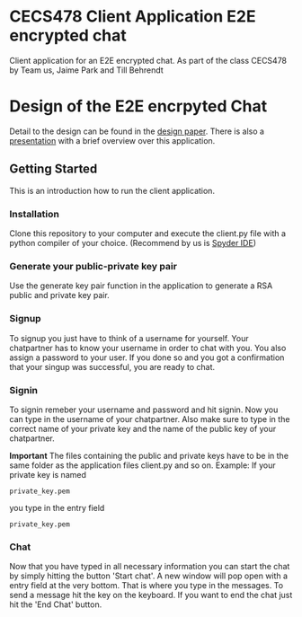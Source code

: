 # CECS478 Client Application E2E encrypted chat
Client application for an E2E encrypted chat. As part of the class CECS478 by Team us, Jaime Park and Till Behrendt
# Design of the E2E encrpyted Chat
Detail to the design can be found in the [design paper](https://github.com/tilted112/CECS478/blob/master/Design%20paper.pdf). There is also a [presentation](https://github.com/tilted112/CECS478/blob/master/Presentation.pdf) with a brief overview over this application.
## Getting Started
This is an introduction how to run the client application.
### Installation
Clone this repository to your computer and execute the client.py file with a python compiler of your choice. (Recommend by us is [Spyder IDE](https://www.spyder-ide.org/))
### Generate your public-private key pair
Use the generate key pair function in the application to generate a RSA public and private key pair.
### Signup
To signup you just have to think of a username for yourself. Your chatpartner has to know your username in order to chat with you. You also assign a password to your user. If you done so and you got a confirmation that your singup was successful, you are ready to chat.
### Signin
To signin remeber your username and password and hit signin. Now you can type in the username of your chatpartner. Also make sure to type in the correct name of your private key and the name of the public key of your chatpartner.


**Important**
The files containing the public and private keys have to be in the same folder as the application files client.py and so on. Example: If your private key is named 
```
private_key.pem
```
you type in the entry field 
```
private_key.pem
```
### Chat
Now that you have typed in all necessary information you can start the chat by simply hitting the button 'Start chat'.
A new window will pop open with a entry field at the very bottom. That is where you type in the messages. To send a message hit the <Return> key on the keyboard. 
If you want to end the chat just hit the 'End Chat' button.